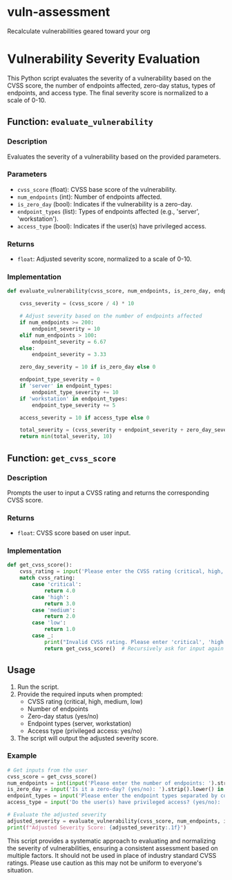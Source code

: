 # vuln-assessment
Recalculate vulnerabilities geared toward your org

# Vulnerability Severity Evaluation

This Python script evaluates the severity of a vulnerability based on the CVSS score, the number of endpoints affected, zero-day status, types of endpoints, and access type. The final severity score is normalized to a scale of 0-10.

## Function: `evaluate_vulnerability`

### Description

Evaluates the severity of a vulnerability based on the provided parameters.

### Parameters

- `cvss_score` (float): CVSS base score of the vulnerability.
- `num_endpoints` (int): Number of endpoints affected.
- `is_zero_day` (bool): Indicates if the vulnerability is a zero-day.
- `endpoint_types` (list): Types of endpoints affected (e.g., 'server', 'workstation').
- `access_type` (bool): Indicates if the user(s) have privileged access.

### Returns

- `float`: Adjusted severity score, normalized to a scale of 0-10.

### Implementation

```python
def evaluate_vulnerability(cvss_score, num_endpoints, is_zero_day, endpoint_types, access_type):

    cvss_severity = (cvss_score / 4) * 10

    # Adjust severity based on the number of endpoints affected
    if num_endpoints >= 200:
        endpoint_severity = 10
    elif num_endpoints > 100:
        endpoint_severity = 6.67
    else:
        endpoint_severity = 3.33

    zero_day_severity = 10 if is_zero_day else 0

    endpoint_type_severity = 0
    if 'server' in endpoint_types:
        endpoint_type_severity += 10
    if 'workstation' in endpoint_types:
        endpoint_type_severity += 5

    access_severity = 10 if access_type else 0

    total_severity = (cvss_severity + endpoint_severity + zero_day_severity + endpoint_type_severity + access_severity) / 5
    return min(total_severity, 10)
```

## Function: `get_cvss_score`

### Description

Prompts the user to input a CVSS rating and returns the corresponding CVSS score.

### Returns

- `float`: CVSS score based on user input.

### Implementation

```python
def get_cvss_score():
    cvss_rating = input('Please enter the CVSS rating (critical, high, medium, low): ').strip().lower()
    match cvss_rating:
        case 'critical':
            return 4.0
        case 'high':
            return 3.0
        case 'medium':
            return 2.0
        case 'low':
            return 1.0
        case _:
            print("Invalid CVSS rating. Please enter 'critical', 'high', 'medium', or 'low'.")
            return get_cvss_score()  # Recursively ask for input again if invalid
```

## Usage

1. Run the script.
2. Provide the required inputs when prompted:
   - CVSS rating (critical, high, medium, low)
   - Number of endpoints
   - Zero-day status (yes/no)
   - Endpoint types (server, workstation)
   - Access type (privileged access: yes/no)
3. The script will output the adjusted severity score.

### Example

```python
# Get inputs from the user
cvss_score = get_cvss_score()
num_endpoints = int(input('Please enter the number of endpoints: ').strip())
is_zero_day = input('Is it a zero-day? (yes/no): ').strip().lower() in ['yes', 'y']
endpoint_types = input('Please enter the endpoint types separated by commas (server, workstation): ').strip().lower().split(',')
access_type = input('Do the user(s) have privileged access? (yes/no): ').strip().lower() in ['yes', 'y']

# Evaluate the adjusted severity
adjusted_severity = evaluate_vulnerability(cvss_score, num_endpoints, is_zero_day, endpoint_types, access_type)
print(f"Adjusted Severity Score: {adjusted_severity:.1f}")
```

This script provides a systematic approach to evaluating and normalizing the severity of vulnerabilities, ensuring a consistent assessment based on multiple factors. It should not be used in place of industry standard CVSS ratings. Please use caution as this may not be uniform to everyone's situation.
